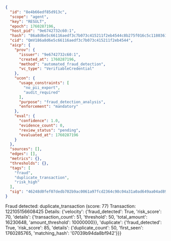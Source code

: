 ```json
{
  "id": "8e4b66edf85d913c",
  "scope": "agent",
  "key": "RESULT",
  "epoch": 1760287196,
  "host_pid": "9e6742732c60:1",
  "hash": "86a8d6e5c66116aedf3c7b073c415211f2eb4544c8b275f016c5c118036175b9",
  "cid": "QmV186a8d6e5c66116aedf3c7b073c415211f2eb4544",
  "aicp": {
    "prov": {
      "issuer": "9e6742732c60:1",
      "created_at": 1760287196,
      "method": "automated_fraud_detection",
      "vc_type": "VerifiableCredential"
    },
    "ucon": {
      "usage_constraints": [
        "no_pii_export",
        "audit_required"
      ],
      "purpose": "fraud_detection_analysis",
      "enforcement": "mandatory"
    },
    "eval": {
      "confidence": 1.0,
      "evidence_count": 0,
      "review_status": "pending",
      "evaluated_at": 1760287196
    }
  },
  "sources": [],
  "edges": [],
  "metrics": {},
  "thresholds": {},
  "tags": [
    "fraud",
    "duplicate_transaction",
    "risk_high"
  ],
  "sig": "46248d0fef07dedb702b9ac0061a97fcd2364c98c04a31a0ad649aa04ad89f8d"
}
```

Fraud detected: duplicate_transaction (score: 77)
Transaction: 122105156608425
Details: {'velocity': {'fraud_detected': True, 'risk_score': 70, 'details': {'transaction_count': 51, 'threshold': 50, 'total_amount': 16230648, 'amount_threshold': 10000000}}, 'duplicate': {'fraud_detected': True, 'risk_score': 85, 'details': {'duplicate_count': 50, 'first_seen': 1760285765, 'matching_hash': '07039b94da8bf942'}}}
